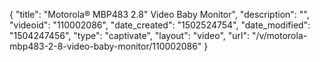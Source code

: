 {
    "title": "Motorola&reg; MBP483 2.8&quot; Video Baby Monitor",
    "description": "",
    "videoid": "110002086",
    "date_created": "1502524754",
    "date_modified": "1504247456",
    "type": "captivate",
    "layout": "video",
    "url": "\/v\/motorola-mbp483-2-8-video-baby-monitor\/110002086"
}